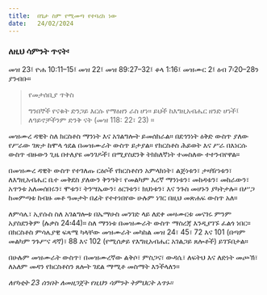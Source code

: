```yaml
---
title:  በጌታ ስም የሚመጣ የተባረከ ነው
date:   24/02/2024
---
```


### ለዚህ ሳምንት ጥናት፡
መዝ 23፤ ዮሐ 10:11–15፤ መዝ 22፤ መዝ 89:27–32፤ ቆላ 1:16፤ መዝሙር 2፤ ዕብ 7፡20–28ን ያንብቡ።

> <p>የመታሰቢያ ጥቅስ</p>
> ግንበኞች የናቁት ድንጋይ እርሱ የማዕዘን ራስ ሆነ። ይህች ከእግዚአብሔር ዘንድ ሆነች፤ ለዓይኖቻችንም ድንቅ ናት (መዝ 118: 22፣ 23) ።

መዝሙረ ዳዊት ስለ ክርስቶስ ማንነት እና አገልግሎት ይመሰክራል። በደኅንነት ዕቅድ ውስጥ ያለው የሥራው ገጽታ ከሞላ ጎደል በመዝሙራት ውስጥ ይታያል። የክርስቶስ ሕይወት እና ሥራ በእነርሱ ውስጥ ብዙውን ጊዜ በተለያዩ መንገዶች፣ በሚያስደንቅ ትክክለኛነት ተመስለው ተተንብየዋል።

በመዝሙረ ዳዊት ውስጥ የተገለጡ ርዕሶች የክርስቶስን አምላክነት፣ ልጅነቱን፣ ታዛዥነቱን፣ ለእግዚአብሔር ቤተ መቅደስ ያለውን ቅንዓት፣ የመልካም እረኛ ማንነቱን፣ መከዳቱን፣ መከራውን፣ አጥንቱ አለመሰበሩን፣ ሞቱን፣ ትንሣኤውን፣ ዕርገቱን፣ ክህነቱን፣ እና ንጉስ መሆኑን ያካትታሉ። በሥጋ ከመምጣቱ ከብዙ መቶ ዓመታት በፊት የተተነበየው ሁሉም ነገር በዚህ መጽሐፍ ውስጥ አለ።

ለምሳሌ፣ ኢየሱስ ስለ አገልግሎቱ በኤማሁስ መንገድ ላይ ለደቀ መዛሙርቱ መናገሩ ምንም አያስደንቅም (ሉቃስ 24፡44)። ስለ ማንነቱ በመዝሙራት ውስጥ ማስረጃ እንዲያገኙ ፈልጎ ነበር። በክርስቶስ ምሳሌያዊ ፍጻሜ ካላቸው መዝሙራት መካከል መዝ 24፣ 45፣ 72 እና 101 (በጣም መልካም ንጉሥና ዳኛ)፣ 88 እና 102 (የሚሰቃይ የእግዚአብሔር አገልጋይ ጸሎቶች) ይገኙበታል።

በሁሉም መዝሙራት ውስጥ፣ በመዝሙረኛው ልቅሶ፣ ምስጋና፣ ውዳሴ፣ ለፍትህ እና ለድነት መጮኽ፣ ለአለም መዳን የክርስቶስን ጸሎት ገደል ማሚቶ መስማት እንችላለን።

_ለየካቲት 23 ሰንበት ለመዘጋጀት የዚህን ሳምንት ትምህርት አጥኑ።_